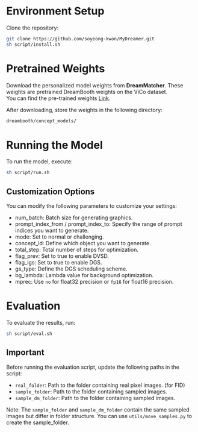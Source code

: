 # Environment Setup

Clone the repository:
   ```bash
   git clone https://github.com/soyeong-kwon/MyDreamer.git
   sh script/install.sh
   ```

# Pretrained Weights

Download the personalized model weights from **DreamMatcher**. These weights are pretrained DreamBooth weights on the ViCo dataset.  
You can find the pre-trained weights [Link](https://github.com/cvlab-kaist/DreamMatcher).  

After downloading, store the weights in the following directory:
```bash
dreambooth/concept_models/
```

# Running the Model
To run the model, execute:

```bash
sh script/run.sh
```

## Customization Options
You can modify the following parameters to customize your settings:

* num_batch: Batch size for generating graphics.
* prompt_index_from / prompt_index_to: Specify the range of prompt indices you want to generate.
* mode: Set to normal or challenging.
* concept_id: Define which object you want to generate.
* total_step: Total number of steps for optimization.
* flag_prev: Set to true to enable DVSD.
* flag_igs: Set to true to enable DGS.
* gs_type: Define the DGS scheduling scheme.
* bg_lambda: Lambda value for background optimization.
* mprec: Use `no` for float32 precision or `fp16` for float16 precision.

# Evaluation
To evaluate the results, run:

```bash
sh script/eval.sh
```

## Important
Before running the evaluation script, update the following paths in the script:

* `real_folder`: Path to the folder containing real pixel images. (for FID)
* `sample_folder`: Path to the folder containing sampled images. 
* `sample_dm_folder`: Path to the folder containing sampled images. 

Note: The `sample_folder` and `sample_dm_folder` contain the same sampled images but differ in folder structure. You can use `utils/move_samples.py` to create the sample_folder.
